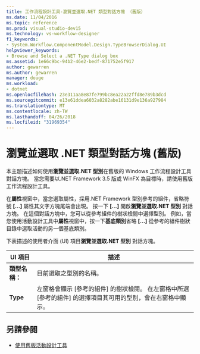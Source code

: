 ```yaml
---
title: 工作流程設計工具-瀏覽並選取.NET 類型對話方塊 （舊版）
ms.date: 11/04/2016
ms.topic: reference
ms.prod: visual-studio-dev15
ms.technology: vs-workflow-designer
f1_keywords:
- System.Workflow.ComponentModel.Design.TypeBrowserDialog.UI
helpviewer_keywords:
- Browse and Select a .NET Type dialog box
ms.assetid: 1e66c9bc-94b2-46e2-bedf-871752e5f917
author: gewarren
ms.author: gewarren
manager: douge
ms.workload:
- dotnet
ms.openlocfilehash: 23e311aa8e87fe799bc8ea22a22ffd8e789b3dcd
ms.sourcegitcommit: e13e61ddea6032a8282abe16131d9e136a927984
ms.translationtype: MT
ms.contentlocale: zh-TW
ms.lasthandoff: 04/26/2018
ms.locfileid: "31969354"
---
```

# <a name="browse-and-select-a-net-type-dialog-box-legacy"></a>瀏覽並選取 .NET 類型對話方塊 (舊版)

本主題描述如何使用**瀏覽並選取.NET 型別**在舊版的 Windows 工作流程設計工具 對話方塊。 當您需要以.NET Framework 3.5 版或 WinFX 為目標時，請使用舊版工作流程設計工具。

 在**屬性**視窗中，當您選取屬性，採用.NET Framework 型別參考的組件，省略符號 **[…]** 屬性其文字方塊尾端會出現。 按一下 **[…]** 開啟**瀏覽並選取.NET 型別** 對話方塊。 在這個對話方塊中，您可以從參考組件的樹狀檢閱中選擇型別。 例如，當您使用活動設計工具中**屬性**視窗中，按一下**基底類別**省略 **[…]** 從參考的組件樹狀目錄中選取活動的另一個基底類別。

 下表描述的使用者介面 (UI) 項目**瀏覽並選取.NET 型別** 對話方塊。

|UI 項目|描述|
|----------------|-----------------|
|**類型名稱：**|目前選取之型別的名稱。|
|**Type**|左窗格會顯示 [參考的組件] 的樹狀檢閱。 在左窗格中所選 [參考的組件] 的選擇項目其可用的型別，會在右窗格中顯示。|

## <a name="see-also"></a>另請參閱

- [使用舊版活動設計工具](../workflow-designer/using-the-legacy-activity-designer.md)